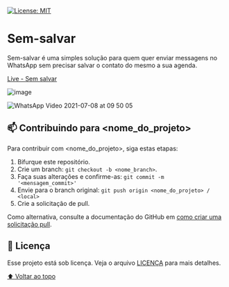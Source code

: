 <!---Esses são exemplos. Veja https://shields.io para outras pessoas ou para personalizar este conjunto de escudos. Você pode querer incluir dependências, status do projeto e informações de licença aqui--->

[![License: MIT](https://img.shields.io/badge/License-MIT-yellow.svg)](https://opensource.org/licenses/MIT)

# Sem-salvar

Sem-salvar é uma simples solução para quem quer enviar messagens no WhatsApp sem precisar salvar o contato do mesmo a sua agenda. 

[Live - Sem salvar](https://kleytonmr.github.io/sem-salvar/)

![image](https://user-images.githubusercontent.com/31089959/124937711-071ce500-dfde-11eb-8dad-7ccf0471c25c.png)

![WhatsApp Video 2021-07-08 at 09 50 05](https://user-images.githubusercontent.com/31089959/124938181-7692d480-dfde-11eb-8e0f-52ea20a871ce.gif)


## 📫 Contribuindo para <nome_do_projeto>
<!---Se o seu README for longo ou se você tiver algum processo ou etapas específicas que deseja que os contribuidores sigam, considere a criação de um arquivo CONTRIBUTING.md separado--->
Para contribuir com <nome_do_projeto>, siga estas etapas:

1. Bifurque este repositório.
2. Crie um branch: `git checkout -b <nome_branch>`.
3. Faça suas alterações e confirme-as: `git commit -m '<mensagem_commit>'`
4. Envie para o branch original: `git push origin <nome_do_projeto> / <local>`
5. Crie a solicitação de pull.

Como alternativa, consulte a documentação do GitHub em [como criar uma solicitação pull](https://help.github.com/en/github/collaborating-with-issues-and-pull-requests/creating-a-pull-request).

## 📝 Licença

Esse projeto está sob licença. Veja o arquivo [LICENÇA](LICENSE.md) para mais detalhes.

[⬆ Voltar ao topo](#sem-salvar)<br>
